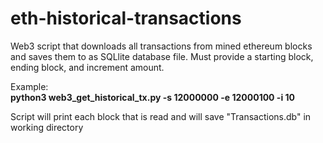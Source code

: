 # eth-historical-transactions
Web3 script that downloads all transactions from mined ethereum blocks and saves them to as SQLlite database file.  Must provide a starting block, ending block, and increment amount.

Example:<br/>
**python3 web3_get_historical_tx.py -s 12000000 -e 12000100 -i 10**

Script will print each block that is read and will save "Transactions.db" in working directory


